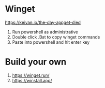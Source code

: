 # Winget
https://keivan.io/the-day-appget-died

1. Run powershell as administrative
2. Double click .Bat to copy winget commands
3. Paste into powershell and hit enter key

# Build your own 
1. https://winget.run/
2. https://winstall.app/
